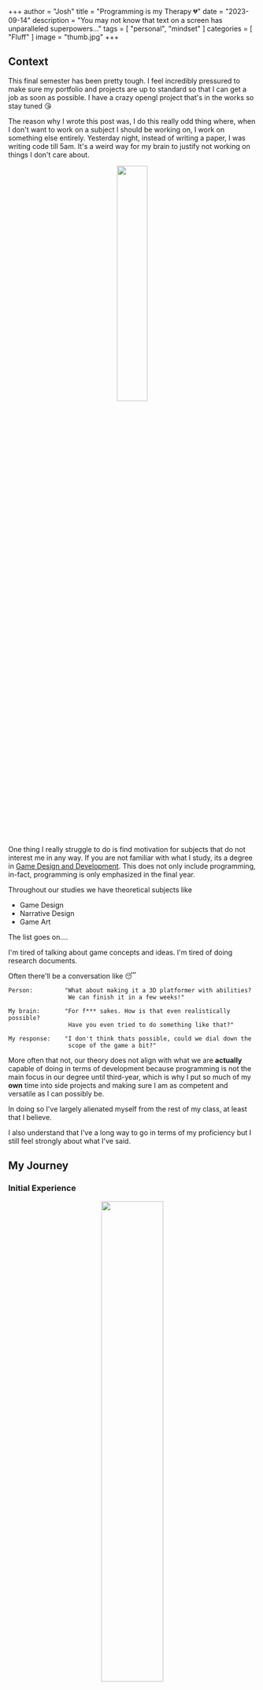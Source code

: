 +++
author = "Josh"
title = "Programming is my Therapy 💔"
date = "2023-09-14"
description = "You may not know that text on a screen has unparalleled superpowers..."
tags = [
    "personal",
    "mindset"
]
categories = [
    "Fluff"
]
image = "thumb.jpg"
+++

## Context

This final semester has been pretty tough. I feel incredibly pressured to make sure my portfolio and projects are up to standard so that I can get a job as soon as possible. I have a crazy opengl project that's in the works so stay tuned 😘

The reason why I wrote this post was, I do this really odd thing where, when I don't want to work on a subject I should be working on, I work on something else entirely. Yesterday night, instead of writing a paper, I was writing code till 5am. It's a weird way for my brain to justify not working on things I don't care about.

<div align="center">
 <img src="https://macawls.dev/apu-gallery/apu/crying.png" width="35%">
</div>

One thing I really struggle to do is find motivation for subjects that do not interest me in any way. If you are not familiar with what I study, its a degree in [ Game Design and Development](https://www.vegaschool.com/full-time/bachelor-of-computer-and-information-science-in-game-design-and-development-degree?utm_source=google&utm_medium=search&utm_campaign=vega-school&utm_term=game-design-and-development&gclid=CjwKCAjw3oqoBhAjEiwA_UaLth91lpLiMYLr0oIjptZHq5X7vugujJd00JtddNxAN3BSU507CtWzlRoC-WcQAvD_BwE). This does not only include programming, in-fact, programming is only emphasized in the final year. 

Throughout our studies we have theoretical subjects like

* Game Design
* Narrative Design
* Game Art

The list goes on....

I'm tired of talking about game concepts and ideas. I'm tired of doing research documents.

Often there'll be a conversation like 😴    

```
Person:         "What about making it a 3D platformer with abilities?
                 We can finish it in a few weeks!"

My brain:       "For f*** sakes. How is that even realistically possible?
                 Have you even tried to do something like that?"

My response:    "I don't think thats possible, could we dial down the 
                 scope of the game a bit?"
```


More often that not, our theory does not align with what we are **actually** capable of doing in terms of development because programming is not the main focus in our degree until third-year, which is why I put so much of my **own** time into side projects and making sure I am as competent and versatile as I can possibly be. 

In doing so I've largely alienated myself from the rest of my class, at least that I believe.

I also understand that I've a long way to go in terms of my proficiency but I still feel strongly about what I've said.


## My Journey

### Initial Experience

<div align="center">
 <img src="https://media.giphy.com/media/DJOv9iPyEIxAA/giphy.gif" width="50%">
</div>

I didn't enjoy programming up until the second semester of first year, that's when things really kicked in 🚀

Programming knocked me down harder than I ever imagined 🥊. I ended up with 50% for the semester even after busting my ass to get 90% for the final project because my initial marks were so bad.

That single project taught me so so much that I am incredibly grateful for.

The most important thing I learnt is, you cannot make assumptions until you figure out the problem domain.
Once you have experience within that domain, you are fairly comfortable, but comfort doesn't bring about growth.

Essentially, **learning how to fail over and over again** ✅


### Thereafter

<div align="center">
 <img src="https://media.giphy.com/media/LHZyixOnHwDDy/giphy.gif" width="50%">
</div>


It became an addiction to be honest. I always feel like making something or learning something new at the expense of the subjects I'm not interested in at university. The second we get a break, it won't even be a week before I'm making something.

There are so many things on my resume that have absolutely nothing to do with any university content.

I think its because there's no time limit and I can just do whatever I want. It's incredibly fulfilling because I feel like im growing.
I also get to scratch my curiosity itch.

* What if I try this out?
* What will be the downside of this solution?
* This guy said this is good, lemme check it out.
* How did this person solve this?

I need these things shooting around in my brain so I feel engaged. I also noticed that I look at problems differently the more tools I have under my belt so I like exploring.

### Immersion

<div align="center">
 <img src="https://media.giphy.com/media/l41lJ8ywG1ncm9FXW/giphy.gif" width="50%">
</div>

I am immersed out of my mind when I write code. It really feels like such a safe space for me.

I don't have to think about anything other than how abstract concepts or entities are connected together.
Usually I have high energy edm playing like hardstyle, techno or dnb to mute out everything else.

I always no idea how much time passed by. It feels incredibly comfortable.

### Downsides


If I don't figure something about, it bothers me and I think about it all the time. Often I won't be present doing mundane things throughout the day because my mind will be elsewhere. Sometimes I even forget to drink or eat while I'm looking at text. Not great 😞.
I've noticed my hands have token a toll too. I keep having to crack them. I'll definitely start investing in more comfy peripherals once I have a job.

<div align="center">
 <img src="https://macawls.dev/apu-gallery/apu/oreos.png" width="40%">
</div>


The pressure is pretty heavy too. I should definitely go easier on myself but it feels like theres so much on the line right now.


## Conclusion

I enjoyed this post, been a while since I got things off my chest through writing. I hope you enjoyed it ❤️